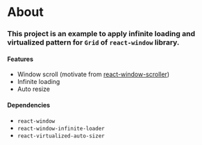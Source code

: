 # About
### This project is an example to apply infinite loading and virtualized pattern for `Grid` of `react-window` library.

#### Features
- Window scroll (motivate from [react-window-scroller](https://github.com/FedericoDiRosa/react-window-scroller))
- Infinite loading
- Auto resize
  
#### Dependencies
- `react-window`
- `react-window-infinite-loader`
- `react-virtualized-auto-sizer`
